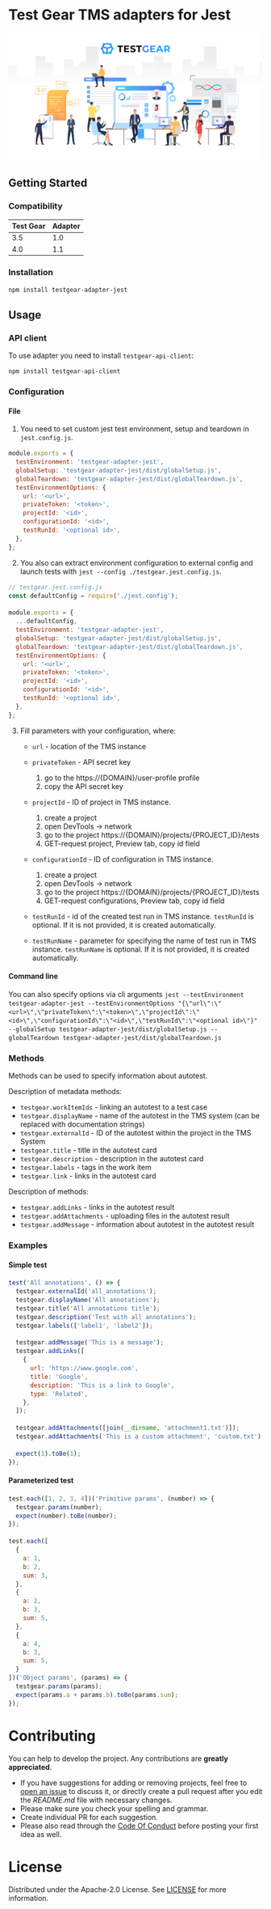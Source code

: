 # Test Gear TMS adapters for Jest
![Test Gear](https://raw.githubusercontent.com/testgear-tms/adapters-js/master/images/banner.png)

## Getting Started

### Compatibility

| Test Gear | Adapter |
|-----------|---------|
| 3.5       | 1.0     |
| 4.0       | 1.1     |

### Installation
```
npm install testgear-adapter-jest
```

## Usage

### API client

To use adapter you need to install `testgear-api-client`:
```
npm install testgear-api-client
```

### Configuration

#### File

1. You need to set custom jest test environment, setup and teardown in `jest.config.js`.

```js
module.exports = {
  testEnvironment: 'testgear-adapter-jest',
  globalSetup: 'testgear-adapter-jest/dist/globalSetup.js',
  globalTeardown: 'testgear-adapter-jest/dist/globalTeardown.js',
  testEnvironmentOptions: {
    url: '<url>',
    privateToken: '<token>',
    projectId: '<id>',
    configurationId: '<id>',
    testRunId: '<optional id>',
  },
};
```

2. You also can extract environment configuration to external config and launch tests with `jest --config ./testgear.jest.config.js`.

```js
// testgear.jest.config.js
const defaultConfig = require('./jest.config');

module.exports = {
  ...defaultConfig,
  testEnvironment: 'testgear-adapter-jest',
  globalSetup: 'testgear-adapter-jest/dist/globalSetup.js',
  globalTeardown: 'testgear-adapter-jest/dist/globalTeardown.js',
  testEnvironmentOptions: {
    url: '<url>',
    privateToken: '<token>',
    projectId: '<id>',
    configurationId: '<id>',
    testRunId: '<optional id>',
  },
};
```

3. Fill parameters with your configuration, where:  
    * `url` - location of the TMS instance  
      
    * `privateToken` - API secret key
        1. go to the https://{DOMAIN}/user-profile profile
        2. copy the API secret key
    
    * `projectId` - ID of project in TMS instance.
    
        1. create a project
        2. open DevTools -> network
        3. go to the project https://{DOMAIN}/projects/{PROJECT_ID}/tests
        4. GET-request project, Preview tab, copy id field  
    
    * `configurationId` - ID of configuration in TMS instance.
    
        1. create a project  
        2. open DevTools -> network  
        3. go to the project https://{DOMAIN}/projects/{PROJECT_ID}/tests  
        4. GET-request configurations, Preview tab, copy id field  
    
    * `testRunId` - id of the created test run in TMS instance. `testRunId` is optional. If it is not provided, it is created automatically.  
      
    * `testRunName` - parameter for specifying the name of test run in TMS instance. `testRunName` is optional. If it is not provided, it is created automatically.   

#### Command line

You can also specify options via cli arguments `jest --testEnvironment testgear-adapter-jest --testEnvironmentOptions "{\"url\":\"<url>\",\"privateToken\":\"<token>\",\"projectId\":\"<id>\",\"configurationId\":\"<id>\",\"testRunId\":\"<optional id>\"}" --globalSetup testgear-adapter-jest/dist/globalSetup.js --globalTeardown testgear-adapter-jest/dist/globalTeardown.js`


### Methods

Methods can be used to specify information about autotest.

Description of metadata methods:
- `testgear.workItemIds` - linking an autotest to a test case
- `testgear.displayName` - name of the autotest in the TMS system (can be replaced with documentation strings)
- `testgear.externalId` - ID of the autotest within the project in the TMS System
- `testgear.title` - title in the autotest card
- `testgear.description` - description in the autotest card
- `testgear.labels` - tags in the work item
- `testgear.link` - links in the autotest card

Description of methods:
- `testgear.addLinks` - links in the autotest result
- `testgear.addAttachments` - uploading files in the autotest result
- `testgear.addMessage` - information about autotest in the autotest result

### Examples

#### Simple test
```js
test('All annotations', () => {
  testgear.externalId('all_annotations');
  testgear.displayName('All annotations');
  testgear.title('All annotations title');
  testgear.description('Test with all annotations');
  testgear.labels(['label1', 'label2']);

  testgear.addMessage('This is a message');
  testgear.addLinks([
    {
      url: 'https://www.google.com',
      title: 'Google',
      description: 'This is a link to Google',
      type: 'Related',
    },
  ]);

  testgear.addAttachments([join(__dirname, 'attachment1.txt')]);
  testgear.addAttachments('This is a custom attachment', 'custom.txt');

  expect(1).toBe(1);
});
```

#### Parameterized test
```js
test.each([1, 2, 3, 4])('Primitive params', (number) => {
  testgear.params(number);
  expect(number).toBe(number);
});

test.each([
  {
    a: 1,
    b: 2,
    sum: 3,
  },
  {
    a: 2,
    b: 3,
    sum: 5,
  },
  {
    a: 4,
    b: 3,
    sum: 5,
  }
])('Object params', (params) => {
  testgear.params(params);
  expect(params.a + params.b).toBe(params.sum);
});
```


# Contributing

You can help to develop the project. Any contributions are **greatly appreciated**.

* If you have suggestions for adding or removing projects, feel free to [open an issue](https://github.com/testgear-tms/adapters-js/issues/new) to discuss it, or directly create a pull request after you edit the *README.md* file with necessary changes.
* Please make sure you check your spelling and grammar.
* Create individual PR for each suggestion.
* Please also read through the [Code Of Conduct](https://github.com/testgear-tms/adapters-js/blob/master/CODE_OF_CONDUCT.md) before posting your first idea as well.

# License

Distributed under the Apache-2.0 License. See [LICENSE](https://github.com/testgear-tms/adapters-js/blob/master/LICENSE.md) for more information.

